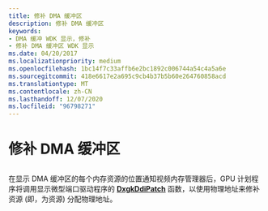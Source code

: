 ```yaml
---
title: 修补 DMA 缓冲区
description: 修补 DMA 缓冲区
keywords:
- DMA 缓冲 WDK 显示，修补
- 修补 DMA 缓冲区 WDK 显示
ms.date: 04/20/2017
ms.localizationpriority: medium
ms.openlocfilehash: 1bc14f7c33affb6e2bc1892c006744a54c4a5a6e
ms.sourcegitcommit: 418e6617e2a695c9cb4b37b5b60e264760858acd
ms.translationtype: MT
ms.contentlocale: zh-CN
ms.lasthandoff: 12/07/2020
ms.locfileid: "96798271"
---
```

# <a name="patching-a-dma-buffer"></a>修补 DMA 缓冲区


## <span id="ddk_patching_a_dma_buffer_gg"></span><span id="DDK_PATCHING_A_DMA_BUFFER_GG"></span>


在显示 DMA 缓冲区的每个内存资源的位置通知视频内存管理器后，GPU 计划程序将调用显示微型端口驱动程序的 [**DxgkDdiPatch**](/windows-hardware/drivers/ddi/d3dkmddi/nc-d3dkmddi-dxgkddi_patch) 函数，以使用物理地址来修补资源 (即，为资源) 分配物理地址。

 

